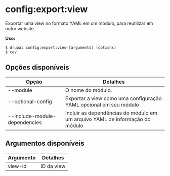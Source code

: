 # config:export:view
Exportar uma view no formato YAML em um módulo, para reutilizar em outro website.

**Uso:**
```
$ drupal config:export:view [arguments] [options] 
$ cev  
```

## Opções disponíveis
Opção | Detalhes
-------|-------------
--module | O nome do módulo.
--optional-config | Exportar a view como uma configuração YAML opcional em seu módulo
--include-module-dependencies | Incluir as dependências do módulo em um arquivo YAML de informação do módulo

## Argumentos disponíveis
Argumento | Detalhes
---------|-------------
view-id | ID da view
